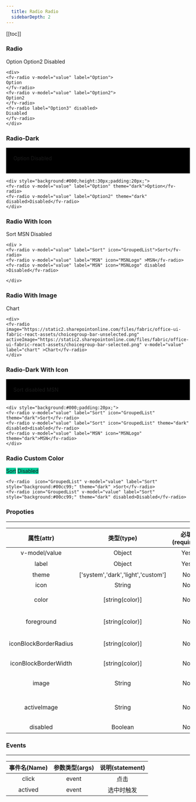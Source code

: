 ```yaml
---
  title: Radio Radio
  sidebarDepth: 2
---
```


<script>
  export default {
    data(){
      return {
        value:"Option"
      }
    },
    methods:{
      active(){
        ++this.status;
      }
    }
  }
</script>
  
[[toc]]

### Radio


<ClientOnly>
<div>
<fv-radio v-model="value" label="Option">
Option
</fv-radio> 
<fv-radio v-model="value" label="Option2">
Option2
</fv-radio>
<fv-radio label="Option3" disabled>
Disabled
</fv-radio>
</div>
</ClientOnly>

```vue
<div>
<fv-radio v-model="value" label="Option">
Option
</fv-radio> 
<fv-radio v-model="value" label="Option2">
Option2
</fv-radio>
<fv-radio label="Option3" disabled>
Disabled
</fv-radio>
</div>
```

### Radio-Dark

<ClientOnly>
<div style="background:#000;height:30px;padding:20px;">
<fv-radio v-model="value" label="Option" theme="dark">Option</fv-radio>
<fv-radio v-model="value" label="Option2" theme="dark" disabled>Disabled</fv-radio>
</div>
</ClientOnly>

```vue
<div style="background:#000;height:30px;padding:20px;">
<fv-radio v-model="value" label="Option" theme="dark">Option</fv-radio>
<fv-radio v-model="value" label="Option2" theme="dark" disabled>Disabled</fv-radio>
</div>
```

### Radio With Icon

<ClientOnly>
<div >
<fv-radio v-model="value" label="Sort" icon="GroupedList">Sort</fv-radio>
<fv-radio v-model="value" label="MSN" icon="MSNLogo" >MSN</fv-radio>
<fv-radio v-model="value" label="MSN" icon="MSNLogo" disabled >Disabled</fv-radio>

</div>
</ClientOnly>

```vue
<div >
<fv-radio v-model="value" label="Sort" icon="GroupedList">Sort</fv-radio>
<fv-radio v-model="value" label="MSN" icon="MSNLogo" >MSN</fv-radio>
<fv-radio v-model="value" label="MSN" icon="MSNLogo" disabled >Disabled</fv-radio>

</div>
```

### Radio With Image

<div>
<ClientOnly>
<fv-radio image="https://static2.sharepointonline.com/files/fabric/office-ui-fabric-react-assets/choicegroup-bar-unselected.png" activeImage="https://static2.sharepointonline.com/files/fabric/office-ui-fabric-react-assets/choicegroup-bar-selected.png" v-model="value" label="chart" >Chart</fv-radio>
</ClientOnly>
</div>

```vue
<div>
<fv-radio image="https://static2.sharepointonline.com/files/fabric/office-ui-fabric-react-assets/choicegroup-bar-unselected.png" activeImage="https://static2.sharepointonline.com/files/fabric/office-ui-fabric-react-assets/choicegroup-bar-selected.png" v-model="value" label="chart" >Chart</fv-radio>
</div>
```

### Radio-Dark With Icon

<ClientOnly>
<div style="background:#000;padding:20px;">
<fv-radio v-model="value" label="Sort" icon="GroupedList" theme="dark">Sort</fv-radio>
<fv-radio v-model="value" label="Sort" icon="GroupedList" theme="dark" disabled>disabled</fv-radio>
<fv-radio v-model="value" label="MSN" icon="MSNLogo" theme="dark">MSN</fv-radio>
</div>
</ClientOnly>

```vue
<div style="background:#000;padding:20px;">
<fv-radio v-model="value" label="Sort" icon="GroupedList" theme="dark">Sort</fv-radio>
<fv-radio v-model="value" label="Sort" icon="GroupedList" theme="dark" disabled>disabled</fv-radio>
<fv-radio v-model="value" label="MSN" icon="MSNLogo" theme="dark">MSN</fv-radio>
</div>
```

### Radio Custom Color
<ClientOnly>
<fv-radio  icon="GroupedList" v-model="value" label="Sort" style="background:#00cc99;" theme="dark" >Sort</fv-radio>
<fv-radio icon="GroupedList" v-model="value" label="Sort" style="background:#00cc99;" theme="dark" disabled>Disabled</fv-radio>
</ClientOnly>

```vue
<fv-radio  icon="GroupedList" v-model="value" label="Sort" style="background:#00cc99;" theme="dark" >Sort</fv-radio>
<fv-radio icon="GroupedList" v-model="value" label="Sort" style="background:#00cc99;" theme="dark" disabled>Disabled</fv-radio>
```


### Propoties
---
|      属性(attr)       |             类型(type)             | 必填(required) |     默认值(default)      |    说明(statement)     |
|:---------------------:|:----------------------------------:|:--------------:|:------------------------:|:----------------------:|
|     v-model/value     |              Object              |      Yes       |        undefined         |         选项值         |
|         label         |              Object              |      Yes       |        undefined         |         选项值         |
|         theme         | ['system','dark','light','custom'] |       No       |         'system'         |         主题色         |
|         icon          |              String              |       No       |           null           |        MS-ICON         |
|         color         |          [string(color)]           |       No       |           null           |    文字和图标前景色    |
|      foreground       |          [string(color)]           |       No       | rgba(0, 120, 212, 0.829) |      Radio前景色       |
| iconBlockBorderRadius |          [string(color)]           |       No       |            3             |   带图标样式圆角大小   |
| iconBlockBorderWidth  |          [string(color)]           |       No       |            2             |   带图标样式边框大小   |
|         image         |              String              |       No       |           null           |     32*32 图像链接     |
|      activeImage      |              String              |       No       |           null           | 32*32 选中时的图像链接 |
|       disabled        |             Boolean              |       No       |          false           |        是否禁用        |

### Events
---
| 事件名(Name) | 参数类型(args) | 说明(statement) |
|:------------:|:--------------:|:---------------:|
|    click     |     event      |      点击       |
|   actived    |     event      |   选中时触发    |

  
